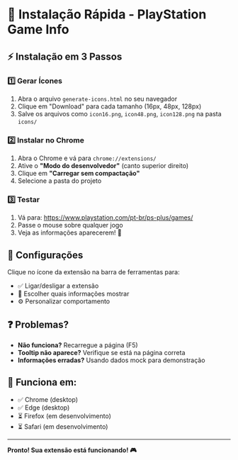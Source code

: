 # 🚀 Instalação Rápida - PlayStation Game Info

## ⚡ Instalação em 3 Passos

### 1️⃣ Gerar Ícones
1. Abra o arquivo `generate-icons.html` no seu navegador
2. Clique em "Download" para cada tamanho (16px, 48px, 128px)
3. Salve os arquivos como `icon16.png`, `icon48.png`, `icon128.png` na pasta `icons/`

### 2️⃣ Instalar no Chrome
1. Abra o Chrome e vá para `chrome://extensions/`
2. Ative o **"Modo do desenvolvedor"** (canto superior direito)
3. Clique em **"Carregar sem compactação"**
4. Selecione a pasta do projeto

### 3️⃣ Testar
1. Vá para: https://www.playstation.com/pt-br/ps-plus/games/
2. Passe o mouse sobre qualquer jogo
3. Veja as informações aparecerem! 🎉

## 🔧 Configurações

Clique no ícone da extensão na barra de ferramentas para:
- ✅ Ligar/desligar a extensão
- 🎯 Escolher quais informações mostrar
- ⚙️ Personalizar comportamento

## ❓ Problemas?

- **Não funciona?** Recarregue a página (F5)
- **Tooltip não aparece?** Verifique se está na página correta
- **Informações erradas?** Usando dados mock para demonstração

## 📱 Funciona em:
- ✅ Chrome (desktop)
- ✅ Edge (desktop)
- ⏳ Firefox (em desenvolvimento)
- ⏳ Safari (em desenvolvimento)

---

**Pronto! Sua extensão está funcionando! 🎮**
